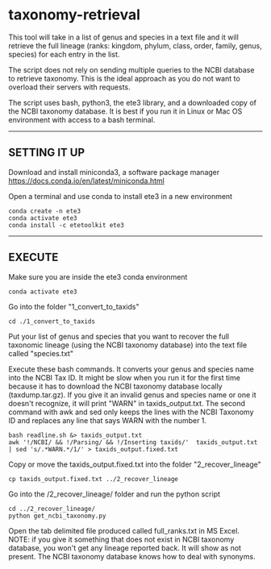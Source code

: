 # taxonomy-retrieval
This tool will take in a list of genus and species in a text file and it will retrieve the full lineage (ranks: kingdom, phylum, class, order, family, genus, species) for each entry in the list.

The script does not rely on sending multiple queries to the NCBI database to retrieve taxonomy.  This is the ideal approach as you do not want to overload their servers with requests.

The script uses bash, python3, the ete3 library, and a downloaded copy of the NCBI taxonomy database.  It is best if you run it in Linux or Mac OS environment with access to a bash terminal.

---------------------------------------------

## SETTING IT UP

Download and install miniconda3, a software package manager
https://docs.conda.io/en/latest/miniconda.html

Open a terminal and use conda to install ete3 in a new environment
```
conda create -n ete3
conda activate ete3
conda install -c etetoolkit ete3
```
---------------------------------------------

## EXECUTE

Make sure you are inside the ete3 conda environment
```
conda activate ete3
```

Go into the folder "1_convert_to_taxids"
```
cd ./1_convert_to_taxids
```

Put your list of genus and species that you want to recover the full taxonomic lineage (using the NCBI taxonomy database) into the text file called "species.txt"

Execute these bash commands.  It converts your genus and species name into the NCBI Tax ID. It might be slow when you run it for the first time because it has to download the NCBI taxonomy database locally (taxdump.tar.gz).  If you give it an invalid genus and species name or one it doesn't recognize, it will print "WARN" in taxids_output.txt.  The second command with awk and sed only keeps the lines with the NCBI Taxonomy ID and replaces any line that says WARN with the number 1.

```
bash readline.sh &> taxids_output.txt
awk '!/NCBI/ && !/Parsing/ && !/Inserting taxids/'  taxids_output.txt | sed 's/.*WARN.*/1/' > taxids_output.fixed.txt
```

Copy or move the taxids_output.fixed.txt into the folder "2_recover_lineage"
```
cp taxids_output.fixed.txt ../2_recover_lineage
```

Go into the /2_recover_lineage/ folder and run the python script
```
cd ../2_recover_lineage/
python get_ncbi_taxonomy.py
```

Open the tab delimited file produced called full_ranks.txt in MS Excel. NOTE: if you give it something that does not exist in NCBI taxonomy database, you won't get any lineage reported back.  It will show as not present.  The NCBI taxonomy database knows how to deal with synonyms.
